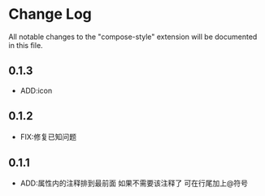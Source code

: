 # Change Log

All notable changes to the "compose-style" extension will be documented in this file.

## 0.1.3

+ ADD:icon

## 0.1.2

+ FIX:修复已知问题
## 0.1.1

+ ADD:属性内的注释排到最前面  如果不需要该注释了 可在行尾加上@符号